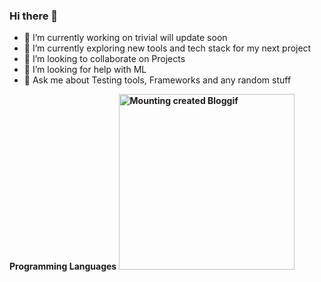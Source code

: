### Hi there 👋

- 🔭 I’m currently working on trivial will update soon 
- 🌱 I’m currently exploring new tools and tech stack for my next project
- 👯 I’m looking to collaborate on Projects
- 🤔 I’m looking for help with ML
- 💬 Ask me about Testing tools, Frameworks and any random stuff 

<div>
 <b>Programming Languages<b>
<a href="https://en.bloggif.com/" title="Photo Editing"><img src="https://data.bloggif.com/distant/user/store/a/4/1/8/77da311272eff06a1ddeee356a6d814a.gif" alt="Mounting created Bloggif" width="281" height="281" /></a>
</div>
